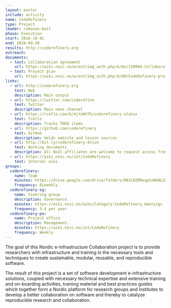 ```yaml
---
layout: master
include: activity
name: CodeRefinery
type: Project
leader: radovan-bast
phase: Execution
start: 2016-10-01
end: 2018-09-30
results: http://coderefinery.org
outreach:
documents:
  - text: Collaboration agreement
    url: https://wiki.neic.no/w/ext/img_auth.php/6/6e/150904-Collaborative_Infrastructure_for_Scientific_Software_Collaboration_Agreement.pdf
  - text: Project plan
    url: https://wiki.neic.no/w/ext/img_auth.php/d/d0/CodeRefinery-project-plan-v1.0.pdf
links:
  - url: http://coderefinery.org
    text: Web
    description: Main output
  - url: https://twitter.com/coderefine
    text: Twitter
    description: Main news channel
  - url: https://trello.com/b/4jYoWV7h/coderefinery-status
    text: Trello
    description: Tracks TODO items
  - url: https://github.com/coderefinery
    text: GitHub
    description: Holds website and lesson sources
  - url: http://bit.ly/coderefinery-drive
    text: Working documents
    description: All NeIC-affiliates are welcome to request access from project lead.
  - url: https://wiki.neic.no/int/CodeRefinery
    text: Internal wiki
groups:
  coderefinery:
    name: Team
    minutes: https://drive.google.com/drive/folders/0B3i0ZRReqpSxWGNLZmN4RmYzNUk
    frequency: Biweekly
  coderefinery-sg:
    name: Steering group
    description: Governance.
    minutes: https://wiki.neic.no/wiki/Category:CodeRefinery_meetings
    frequency: 3-4 per year
  coderefinery-po:
    name: Project office
    description: Management.
    minutes: https://wiki.neic.no/int/CodeRefinery
    frequency: Weekly
---
```

The goal of this Nordic e-Infrastructure Collaboration project is to provide
researchers with infrastructure and training in the necessary tools and
techniques to create sustainable, modular, reusable, and reproducible software.

The result of this project is a set of software development e-infrastructure
solutions, coupled with necessary technical expertise and extensive training and
on-boarding activities, training material and best practices guides which
together form a Nordic platform for research groups and institutes to develop a
better collaboration on software and thereby to catalyze reproducible research
and collaboration.
